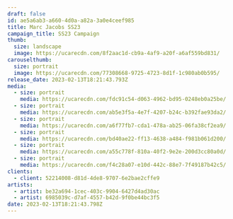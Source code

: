 ```yaml
---
draft: false
id: ae5a6ab3-a660-4d0a-a82a-3a0e4ceef985
title: Marc Jacobs SS23
campaign_title: S﻿S23 Campaign
thumb:
  size: landscape
  image: https://ucarecdn.com/8f2aac1d-cb9a-4af9-a20f-a6af559bd831/
carouselthumb:
  size: portrait
  image: https://ucarecdn.com/77308668-9725-4723-8d1f-1c980ab0b595/
release_date: 2023-02-13T18:21:43.793Z
media:
  - size: portrait
    media: https://ucarecdn.com/fdc91c54-d063-4962-bd95-0248eb0a25be/
  - size: portrait
    media: https://ucarecdn.com/ab5e3f5a-4e7f-4207-b24c-b392fae93da2/
  - size: portrait
    media: https://ucarecdn.com/a6f77fb7-cda1-478a-ab25-06fa38cf2ea9/
  - size: portrait
    media: https://ucarecdn.com/bd40ae22-ff13-4638-a484-f981b061d200/
  - size: portrait
    media: https://ucarecdn.com/a55c778f-810a-40f2-9e2e-200d3cc80a0d/
  - size: portrait
    media: https://ucarecdn.com/f4c28a07-e10d-442c-88e7-7f49187b42c5/
clients:
  - client: 52214008-d81d-4de8-9707-6e2bae2cffe9
artists:
  - artist: be32a694-1cec-403c-9904-6427d4ad30ac
  - artist: 6985039c-d7af-4557-b42d-9f0be44bc3f5
date: 2023-02-13T18:21:43.798Z
---
```

